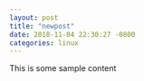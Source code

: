 ```yaml
---
layout: post
title: "newpost"
date: 2018-11-04 22:30:27 -0800
categories: linux
---
```


This is some sample content

